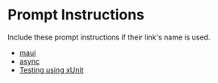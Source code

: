 # Prompt Instructions

Include these prompt instructions if their link's name is used.

- [maui](dotnet/maui/maui.prompt.md)
- [async](dotnet/async.prompt.md)
- [Testing using xUnit](dotnet/testing.xunit.prompt.md)